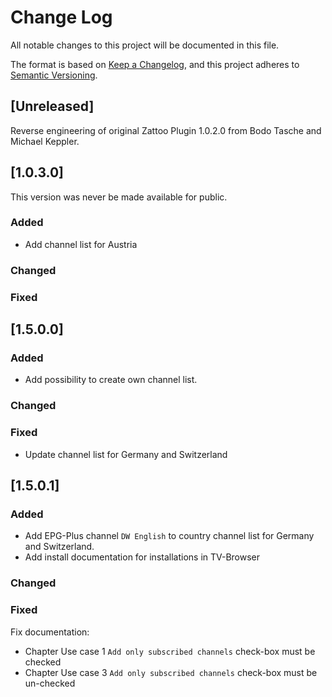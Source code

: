 # Change Log
All notable changes to this project will be documented in this file.

The format is based on [Keep a Changelog](https://keepachangelog.com/en/1.0.0/),
and this project adheres to [Semantic Versioning](https://semver.org/spec/v2.0.0.html).

## [Unreleased]

Reverse engineering of original Zattoo Plugin 1.0.2.0 from Bodo Tasche and Michael Keppler.

## [1.0.3.0]

This version was never be made available for public.

### Added
* Add channel list for Austria
### Changed
### Fixed


## [1.5.0.0]

### Added
* Add possibility to create own channel list.
### Changed
### Fixed
* Update channel list for Germany and Switzerland

## [1.5.0.1]

### Added
* Add EPG-Plus channel `DW English` to country channel list for Germany and Switzerland.
* Add install documentation for installations in TV-Browser
### Changed
### Fixed
Fix documentation:
* Chapter Use case 1
  `Add only subscribed channels` check-box must be checked
* Chapter Use case 3
  `Add only subscribed channels` check-box must be un-checked


